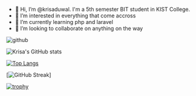 - 👋 Hi, I’m @krisaduwal. I'm a 5th semester BIT student in KIST College.
- 👀 I’m interested in everything that come accross
- 🌱 I’m currently learning php and laravel
- 💞️ I’m looking to collaborate on anything on the way


![github](https://img.shields.io/badge/GitHub-000000?style=for-the-badge&logo=GitHub&logoColor=white)

<!-- display the social media buttons in your README -->


<!---
krisaduwal/krisaduwal is a ✨ special ✨ repository because its `README.md` (this file) appears on your GitHub profile.
You can click the Preview link to take a look at your changes.
--->
<!-- [![Krisa's GitHub stats](https://github-readme-stats.vercel.app/api?username=krisaduwal)](https://github.com/krisa/github-readme-stats) -->

<!-- ![Krisa's GitHub stats](https://github-readme-stats.vercel.app/api?username=krisaduwal&hide=contribs,prs) -->

![Krisa's GitHub stats](https://github-readme-stats.vercel.app/api?username=krisaduwal&show_icons=true&theme=dark)

[![Top Langs](https://github-readme-stats.vercel.app/api/top-langs/?username=krisaduwal&layout=compact)](https://github.com/krisaduwal/github-readme-stats)

<!-- [![GitHub Streak](https://github-readme-streak-stats.herokuapp.com?user=krisaduwal)](https://git.io/streak-stats) -->

[![GitHub Streak](https://streak-stats.demolab.com/?user=krisaduwal&theme=dark)]

<!-- https://github-profile-trophy.vercel.app/?username=krisaduwal&title=Followers
 -->
<!-- https://github-profile-trophy.vercel.app/?username=krisaduwal&no-bg=true -->

[![trophy](https://github-profile-trophy.vercel.app/?username=krisaduwal&row=1&column=1&theme=onedark)](https://github.com/krisaduwal/github-profile-trophy)
